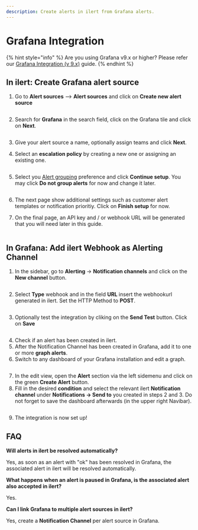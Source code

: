 ```yaml
---
description: Create alerts in ilert from Grafana alerts.
---
```


# Grafana Integration

{% hint style="info" %}
Are you using Grafana v9.x or higher? Please refer our [Grafana Integration (v 9.x)](grafana-integration-v-9.x.md) guide.
{% endhint %}

## In ilert: Create Grafana alert source

1.  Go to **Alert sources** --> **Alert sources** and click on **Create new alert source**

    <figure><img src="../../.gitbook/assets/Screenshot 2023-08-28 at 10.21.10.png" alt=""><figcaption></figcaption></figure>
2.  Search for **Grafana** in the search field, click on the Grafana tile and click on **Next**.&#x20;

    <figure><img src="../../.gitbook/assets/Screenshot 2023-08-28 at 10.24.23.png" alt=""><figcaption></figcaption></figure>
3. Give your alert source a name, optionally assign teams and click **Next**.
4.  Select an **escalation policy** by creating a new one or assigning an existing one.

    <figure><img src="../../.gitbook/assets/Screenshot 2023-08-28 at 11.37.47.png" alt=""><figcaption></figcaption></figure>
5.  Select you [Alert grouping](../../alerting/alert-sources.md#alert-grouping) preference and click **Continue setup**. You may click **Do not group alerts** for now and change it later.&#x20;

    <figure><img src="../../.gitbook/assets/Screenshot 2023-08-28 at 11.38.24.png" alt=""><figcaption></figcaption></figure>
6. The next page show additional settings such as customer alert templates or notification prioritiy. Click on **Finish setup** for now.
7.  On the final page, an API key and / or webhook URL will be generated that you will need later in this guide.

    <figure><img src="../../.gitbook/assets/Screenshot 2023-08-28 at 11.47.34 (1).png" alt=""><figcaption></figcaption></figure>

## In Grafana: Add ilert Webhook as Alerting Channel <a href="#add-webhook" id="add-webhook"></a>

1. In the sidebar, go to **Alerting** → **Notification channels** and click on the **New channel** button.

<figure><img src="../../.gitbook/assets/gr3.png" alt=""><figcaption></figcaption></figure>

2. Select **Type** webhook and in the field **URL** insert the webhookurl generated in ilert. Set the HTTP Method to **POST**.

<figure><img src="../../.gitbook/assets/gr4.png" alt=""><figcaption></figcaption></figure>

3. Optionally test the integration by cliking on the **Send Test** button. Click on **Save**

<figure><img src="../../.gitbook/assets/gr5.png" alt=""><figcaption></figcaption></figure>

4. Check if an alert has been created in ilert.
5. After the Notification Channel has been created in Grafana, add it to one or more **graph alerts**.
6. Switch to any dashboard of your Grafana installation and edit a graph.

<figure><img src="../../.gitbook/assets/gr6.png" alt=""><figcaption></figcaption></figure>

7. In the edit view, open the **Alert** section via the left sidemenu and click on the green **Create Alert** button.
8. Fill in the desired **condition** and select the relevant ilert **Notification channel** under **Notifications → Send to** you created in steps 2 and 3. Do not forget to save the dashboard afterwards (in the upper right Navibar).

<figure><img src="../../.gitbook/assets/gr7.png" alt=""><figcaption></figcaption></figure>

9. The integration is now set up!

## FAQ <a href="#faq" id="faq"></a>

**Will alerts in ilert be resolved automatically?**

Yes, as soon as an alert with "ok" has been resolved in Grafana, the associated alert in ilert will be resolved automatically.

**What happens when an alert is paused in Grafana, is the associated alert also accepted in ilert?**

Yes.

**Can I link Grafana to multiple alert sources in ilert?**

Yes, create a **Notification Channel** per alert source in Grafana.
